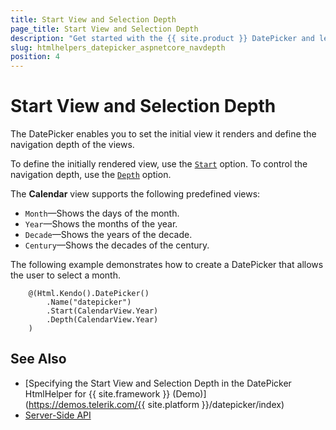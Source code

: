 ```yaml
---
title: Start View and Selection Depth
page_title: Start View and Selection Depth
description: "Get started with the {{ site.product }} DatePicker and learn how to define the start view and control the navigation depth of the widget."
slug: htmlhelpers_datepicker_aspnetcore_navdepth
position: 4
---
```


# Start View and Selection Depth

The DatePicker enables you to set the initial view it renders and define the navigation depth of the views.

To define the initially rendered view, use the [`Start`](/api//Kendo.Mvc.UI.Fluent/DatePickerBuilder#startkendomvcuicalendarview) option. To control the navigation depth, use the [`Depth`](/api//Kendo.Mvc.UI.Fluent/DatePickerBuilder#depthkendomvcuicalendarview) option.

The **Calendar** view supports the following predefined views:
* `Month`&mdash;Shows the days of the month.
* `Year`&mdash;Shows the months of the year.
* `Decade`&mdash;Shows the years of the decade.
* `Century`&mdash;Shows the decades of the century.

The following example demonstrates how to create a DatePicker that allows the user to select a month.

```Razor
    @(Html.Kendo().DatePicker()
        .Name("datepicker")
        .Start(CalendarView.Year)
        .Depth(CalendarView.Year)
    )
```

## See Also

* [Specifying the Start View and Selection Depth in the DatePicker HtmlHelper for {{ site.framework }} (Demo)](https://demos.telerik.com/{{ site.platform }}/datepicker/index)
* [Server-Side API](/api/datepicker)

